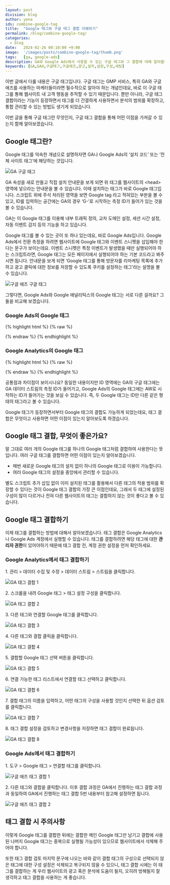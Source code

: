 ```yaml
---
layout: post
division: blog
author: yena
ids: combine-google-tag
title:  "Google 태그와 구글 태그 결합 이해하기"
permalink: /blog/combine-google-tag/
categories:
  - blog
date:   2024-02-26 00:10:00 +9:00
image:  '/images/posts/combine-google-tag/thumb.png'
tags:   [ga, google-ads]
description: GA와 Google Ads에서 사용할 수 있는 구글 태그와 그 결합에 대해 알아봅니다.
keywords: [GA,GA4,구글태그,구글애즈,광고,설치,설정,구성,세팅]
---
```


이번 글에서 다룰 내용은 구글 태그입니다. 구글 태그는 GMP 서비스, 특히 GA와 구글 애즈를 사용하는 마케터들이라면 필수적으로 알아야 하는 개념인데요, 바로 이 구글 태그를 통해 웹사이트 내 고객 행동을 추적할 수 있기 때문입니다. 뿐만 아니라, 구글 태그 결합이라는 기능이 등장하면서 태그를 더 간결하게 사용하면서 분석의 범위를 확장하고, 통합 관리할 수 있는 방법도 생기게 되었습니다.

이번 글을 통해 구글 태그란 무엇인지, 구글 태그 결합을 통해 어떤 이점을 가져갈 수 있는지 함께 알아보겠습니다.

## Google 태그란?

Google 태그를 익숙한 개념으로 설명하자면 GA나 Google Ads의 ‘설치 코드’ 또는 ‘전체 사이트 태그’에 해당하는 것입니다.

![GA 구글 태그](/images/posts/combine-google-tag/01.png)

GA 속성을 새로 만들고 직접 설치 안내문을 보게 되면 위 태그를 웹사이트의 \<head\> 영역에 넣으라는 안내문을 볼 수 있습니다. 이때 설치하는 태그가 바로 Google 태그입니다. 스크립트 위에 주석 처리된 영역을 보면 Google tag 라고 적혀있는 부분을 볼 수 있고, ID를 입력하는 공간에는 GA의 경우 ‘G-’로 시작하는 측정 ID가 들어가 있는 것을 볼 수 있습니다.

GA는 이 Google 태그를 이용해 내부 트래픽 정의, 교차 도메인 설정, 세션 시간 설정, 자동 이벤트 감지 등의 기능을 하고 있습니다.

Google 태그를 볼 수 있는 곳이 또 하나 있는데요, 바로 Google Ads입니다. Google Ads에서 전환 측정을 하려면 웹사이트에 Google 태그와 이벤트 스니펫을 삽입해야 한다는 문구가 보이는데요. 이벤트 스니펫은 특정 이벤트가 발생했을 때만 실행되어야 하는 스크립트라면, Google 태그는 모든 페이지에서 실행되어야 하는 기본 코드라고 봐주시면 됩니다. 안내문을 보게 되면 ‘Google 태그를 통해 방문자를 리마케팅 목록에 추가하고 광고 클릭에 대한 정보를 저장할 수 있도록 쿠키를 설정하는 태그’라는 설명을 볼 수 있습니다.

![구글 애즈 구글 태그](/images/posts/combine-google-tag/02.png)

그렇다면, Google Ads와 Google 애널리틱스의 Google 태그는 서로 다른 걸까요? 그 둘을 비교해 보겠습니다.

### Google Ads의 Google 태그

{% highlight html %}
{% raw %}

<!-- Google tag (gtag.js) -->
<script async src="https://www.googletagmanager.com/gtag/js?id=AW-XXXXXXXXXX"></script>
<script>
  window.dataLayer = window.dataLayer || [];
  function gtag(){dataLayer.push(arguments);}
  gtag('js', new Date());

  gtag('config', 'AW-XXXXXXXXXX');
</script>

{% endraw %}
{% endhighlight %}

### Google Analytics의 Google 태그

{% highlight html %}
{% raw %}

<!-- Google tag (gtag.js) -->
<script async src="https://www.googletagmanager.com/gtag/js?id=G-XXXXXXXXXX"></script>
<script>
  window.dataLayer = window.dataLayer || [];
  function gtag(){dataLayer.push(arguments);}
  gtag('js', new Date());

  gtag('config', 'G-XXXXXXXXXX');
</script>

{% endraw %}
{% endhighlight %}

공통점과 차이점이 보이시나요? 동일한 내용이지만 ID 영역에는 GA의 구글 태그에는 GA 데이터 스트림의 측정 ID가 들어가고, Google Ads의 Google 태그에는 AW로 시작하는 ID가 들어가는 것을 보실 수 있습니다. 즉, 두 Google 태그는 ID만 다른 같은 형태의 태그라고 볼 수 있습니다.

Google 태그가 등장하면서부터 Google 태그의 결합도 가능하게 되었는데요, 태그 결합은 무엇이고 사용하면 어떤 이점이 있는지 알아보도록 하겠습니다.

## Google 태그 결합, 무엇이 좋은가요?

말 그대로 여러 개의 Google 태그를 하나의 Google 태그처럼 결합하여 사용한다는 뜻입니다. 여러 구글 태그를 결합하면 어떤 이점이 있는지 알아보겠습니다.

- 매번 새로운 Google 태그의 설치 없이 하나의 Google 태그로 이용이 가능합니다.
- 여러 Google 태그의 설정을 중앙에서 관리할 수 있습니다.

별도 스크립트 추가 삽입 없이 이미 설치된 태그를 활용해서 다른 태그의 적용 범위를 확장할 수 있다는 것이 Google 태그 결합의 가장 큰 이점인데요, 그래서 두 태그에 설정된 구성이 많이 다르거나 전혀 다른 웹사이트의 태그는 결합하지 않는 것이 좋다고 볼 수 있습니다.

## Google 태그 결합하기

이제 태그를 결합하는 방법에 대해서 알아보겠습니다. 태그 결합은 Google Analytics나 Google Ads 계정에서 실행할 수 있습니다. 태그를 결합하려면 해당 태그에 대한 **관리자 권한**이 있어야하기 때문에 태그 결합 전, 계정 권한 설정을 먼저 확인하세요.

### Google Analytics에서 태그 결합하기

1\. 관리 > 데이터 수집 및 수정 > 데이터 스트림 > 스트림을 클릭합니다.

![GA 태그 결합 1](/images/posts/combine-google-tag/03.png)

2\. 스크롤을 내려 Google 태그 > 태그 설정 구성을 클릭합니다.

![GA 태그 결합 2](/images/posts/combine-google-tag/04.png)

3\. 다른 태그와 연결할 Google 태그를 클릭합니다.

![GA 태그 결합 3](/images/posts/combine-google-tag/05.png)

4\. 다른 태그와 결합 클릭을 클릭합니다.

![GA 태그 결합 4](/images/posts/combine-google-tag/06.png)

5\. 결합할 Google 태그 선택 버튼을 클릭합니다.

![GA 태그 결합 5](/images/posts/combine-google-tag/07.png)

6\. 연결 가능한 태그 리스트에서 연결할 태그 선택하고 클릭합니다.

![GA 태그 결합 6](/images/posts/combine-google-tag/08.png)

7\. 결합 태그의 이름을 입력하고, 어떤 태그의 구성을 사용할 것인지 선택한 뒤 옵션 검토를 클릭합니다.

![GA 태그 결합 7](/images/posts/combine-google-tag/09.png)

8\. 태그 결합 설정을 검토하고 변경사항을 저장하면 태그 결합이 완료됩니다.

![GA 태그 결합 8](/images/posts/combine-google-tag/10.png)

### Google Ads에서 태그 결합하기

1\. 도구 > Google 태그 > 연결할 태그를 클릭합니다.

![구글 애즈 태그 결합 1](/images/posts/combine-google-tag/11.png)

2\. 다른 태그와 결합을 클릭합니다. 이후 결합 과정은 GA에서 진행하는 태그 결합 과정과 동일하여 GA에서 진행하는 태그 결합 5번 내용부터 참고해 설정하면 됩니다.

![구글 애즈 태그 결합 2](/images/posts/combine-google-tag/12.png)

## 태그 결합 시 주의사항

이렇게 Google 태그를 결합한 뒤에는 결합한 메인 Google 태그만 남기고 결합에 사용된 나머지 Google 태그는 중복으로 실행될 가능성이 있으므로 웹사이트에서 삭제해 주어야 합니다.

또한 태그 결합 검토 마지막 문구에 나오는 바와 같이 결합 태그의 구성으로 선택되지 않은 태그에 대한 구성 설정은 삭제되고 복구되지 않을 수 있으니, 태그 결합 시에는 이 태그를 결합하는 게 우리 웹사이트의 광고 혹은 분석에 도움이 될지, 오히려 방해될지 잘 생각하고 태그 결합을 사용하는 게 좋습니다.